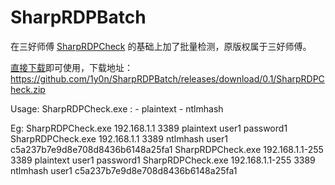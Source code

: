 # SharpRDPBatch

在三好师傅 [SharpRDPCheck](https://github.com/3gstudent/SharpRDPCheck) 的基础上加了批量检测，原版权属于三好师傅。

[直接下载](https://github.com/1y0n/SharpRDPBatch/releases/download/0.1/SharpRDPCheck.zip)即可使用，下载地址：https://github.com/1y0n/SharpRDPBatch/releases/download/0.1/SharpRDPCheck.zip

Usage:
      SharpRDPCheck.exe <RDP ServerIP> <RDP ServerPort> <mode> <user> <password>
      <mode>:
      - plaintext
      - ntlmhash

Eg:
      SharpRDPCheck.exe 192.168.1.1 3389 plaintext user1 password1
      SharpRDPCheck.exe 192.168.1.1 3389 ntlmhash user1 c5a237b7e9d8e708d8436b6148a25fa1
      SharpRDPCheck.exe 192.168.1.1-255 3389 plaintext user1 password1
      SharpRDPCheck.exe 192.168.1.1-255 3389 ntlmhash user1 c5a237b7e9d8e708d8436b6148a25fa1
